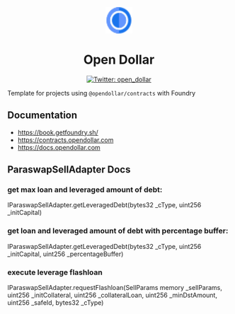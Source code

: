 <p align="center">
<img width="60" height="60"  src="https://raw.githubusercontent.com/open-dollar/.github/main/od-logo.svg">
</p>
<h1 align="center">
  Open Dollar
</h1>

<p align="center">
  <a href="https://twitter.com/open_dollar" target="_blank">
    <img alt="Twitter: open_dollar" src="https://img.shields.io/twitter/follow/open_dollar.svg?style=social" />
  </a>
</p>

Template for projects using `@opendollar/contracts` with Foundry

## Documentation

- https://book.getfoundry.sh/
- https://contracts.opendollar.com
- https://docs.opendollar.com

## ParaswapSellAdapter Docs

### get max loan and leveraged amount of debt:

IParaswapSellAdapter.getLeveragedDebt(bytes32 _cType, uint256 _initCapital)

### get loan and leveraged amount of debt with percentage buffer:

IParaswapSellAdapter.getLeveragedDebt(bytes32 _cType, uint256 _initCapital, uint256 _percentageBuffer)

### execute leverage flashloan

IParaswapSellAdapter.requestFlashloan(SellParams memory _sellParams, uint256 _initCollateral, uint256 _collateralLoan, uint256 _minDstAmount, uint256 _safeId, bytes32 _cType)